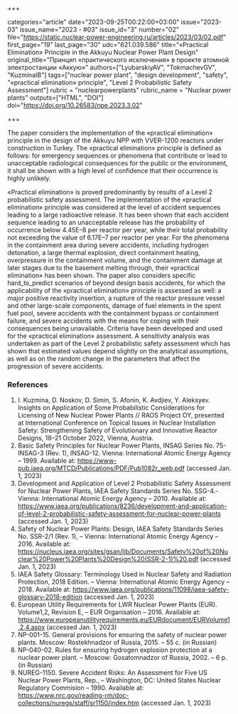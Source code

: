 +++

categories="article"
date="2023-09-25T00:22:00+03:00"
issue="2023-03"
issue_name="2023 - #03"
issue_id="3"
number="02"
file="https://static.nuclear-power-engineering.ru/articles/2023/03/02.pdf"
first_page="19"
last_page="30"
udc="621.039.586"
title="«Practical Elimination» Principle in the Akkuyu Nuclear Power Plant Design"
original_title="Принцип «практического исключения» в проекте атомной электростанции «Аккую»"
authors=["LyubarskiyAV", "TokmachevGV", "KuzminaIB"]
tags=["nuclear power plant", "design development", "safety", "«practical elimination» principle", "Level 2 Probabilistic Safety Assessment"]
rubric = "nuclearpowerplants"
rubric_name = "Nuclear power plants"
outputs=["HTML", "DOI"]
doi="https://doi.org/10.26583/npe.2023.3.02"

+++

The paper considers the implementation of the «practical elimination» principle in the design of the Akkuyu NPP with VVER-1200 reactors under construction in Turkey. The «practical elimination» principle is defined as follows: for emergency sequences or phenomena that contribute or lead to unacceptable radiological consequences for the public or the environment, it shall be shown with a high level of confidence that their occurrence is highly unlikely.

«Practical elimination» is proved predominantly by results of a Level 2 probabilistic safety assessment. The implementation of the «practical elimination» principle was considered at the level of accident sequences leading to a large radioactive release. It has been shown that each accident sequence leading to an unacceptable release has the probability of occurrence below 4.45Е–8 per reactor per year, while their total probability not exceeding the value of 6.17Е–7 per reactor per year. For the phenomena in the containment area during severe accidents, including hydrogen detonation, a large thermal explosion, direct containment heating, overpressure in the containment volume, and the containment damage at later stages due to the basement melting through, their «practical elimination» has been shown. The paper also considers specific hard_to_predict scenarios of beyond design basis accidents, for which the applicability of the «practical elimination» principle is assessed as well: a major positive reactivity insertion, a rupture of the reactor pressure vessel and other large-scale components, damage of fuel elements in the spent fuel pool, severe accidents with the containment bypass or containment failure, and severe accidents with the means for coping with their consequences being unavailable. Criteria have been developed and used for the «practical elimination» assessment. A sensitivity analysis was undertaken as part of the Level 2 probabilistic safety assessment which has shown that estimated values depend slightly on the analytical assumptions, as well as on the random change in the parameters that affect the progression of severe accidents.

### References

1. I. Kuzmina, D. Noskov, D. Simin, S. Afonin, K. Avdjiev, Y. Aleksyev. Insights on Application of Some Probabilistic Considerations for Licensing of New Nuclear Power Plants // RAOS Project OY, presented at International Conference on Topical Issues in Nuclear Installation Safety: Strengthening Safety of Evolutionary and Innovative Reactor Designs, 18–21 October 2022, Vienna, Austria.
2. Basic Safety Principles for Nuclear Power Plants, INSAG Series No. 75-INSAG-3 (Rev. 1), INSAG-12. Vienna: International Atomic Energy Agency – 1999. Available at: https://www-pub.iaea.org/MTCD/Publications/PDF/Pub1082r_web.pdf (accessed Jan. 1, 2023)
3. Development and Application of Level 2 Probabilistic Safety Assessment for Nuclear Power Plants, IAEA Safety Standards Series No. SSG-4.- Vienna: International Atomic Energy Agency – 2010. Available at: https://www.iaea.org/publications/8236/development-and-application-of-level-2-probabilistic-safety-assessment-for-nuclear-power-plants (accessed Jan. 1, 2023)
4. Safety of Nuclear Power Plants: Design, IAEA Safety Standards Series No. SSR-2/1 (Rev. 1), – Vienna: International Atomic Energy Agency – 2016. Available at: https://nucleus.iaea.org/sites/gsan/lib/Documents/Safety%20of%20Nuclear%20Power%20Plants%20Design%20(SSR-2-1)%20.pdf (accessed Jan. 1, 2023)
5. IAEA Safety Glossary: Terminology Used in Nuclear Safety and Radiation Protection, 2018 Edition. – Vienna: International Atomic Energy Agency – 2018. Available at: https://www.iaea.org/publications/11098/iaea-safety-glossary-2018-edition (accessed Jan. 1, 2023)
6. European Utility Requirements for LWR Nuclear Power Plants (EUR). Volume1,2, Revision Е, – EUR Organisation – 2016. Available at: https://www.europeanutilityrequirements.eu/EURdocument/EURVolume1,2,4.aspx (accessed Jan. 1, 2023)
7. NP-001-15. General provisions for ensuring the safety of nuclear power plants. Moscow: Rostekhnadzor of Russia, 2015. – 55 с. (in Russian)
8. NP-040-02. Rules for ensuring hydrogen explosion protection at a nuclear power plant. – Moscow: Gosatomnadzor of Russia, 2002. – 6 p. (in Russian) 
9. NUREG-1150. Severe Accident Risks: An Assessment for Five US Nuclear Power Plants, Rep., – Washington, DC: United States Nuclear Regulatory Commision – 1990. Available at: https://www.nrc.gov/reading-rm/doc-collections/nuregs/staff/sr1150/index.htm (accessed Jan. 1, 2023)